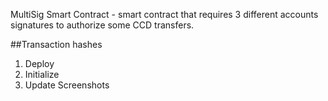 MultiSig Smart Contract - smart contract that requires 3 different accounts signatures to authorize some CCD transfers.

##Transaction hashes
1. Deploy
2. Initialize
3. Update
Screenshots
